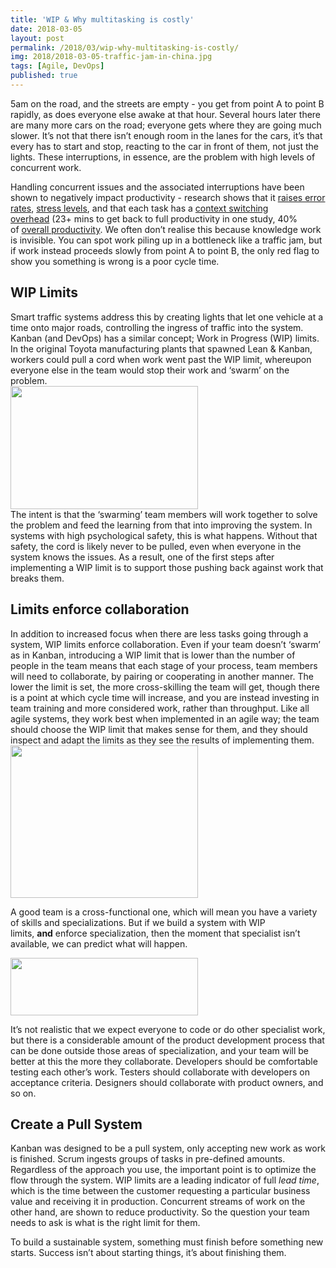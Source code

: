 ```yaml
---
title: 'WIP & Why multitasking is costly'
date: 2018-03-05
layout: post
permalink: /2018/03/wip-why-multitasking-is-costly/
img: 2018/2018-03-05-traffic-jam-in-china.jpg
tags: [Agile, DevOps]
published: true
---
```

5am on the road, and the streets are empty - you get from point A to point B rapidly, as does everyone else awake at that hour. Several hours later there are many more cars on the road; everyone gets where they are going much slower. It’s not that there isn’t enough room in the lanes for the cars, it’s that every has to start and stop, reacting to the car in front of them, not just the lights. These interruptions, in essence, are the problem with high levels of concurrent work.


Handling concurrent issues and the associated interruptions have been shown to negatively impact productivity - research shows that it [raises error rates](https://msutoday.msu.edu/news/2013/brief-interruptions-spawn-errors/), [stress levels](https://www.ics.uci.edu/~gmark/chi08-mark.pdf), and that each task has a [context switching overhead](https://www.ics.uci.edu/~gmark/chi08-mark.pdf) (23+ mins to get back to full productivity in one study, 40% of [overall productivity](https://www.apa.org/research/action/multitask.aspx). We often don’t realise this because knowledge work is invisible. You can spot work piling up in a bottleneck like a traffic jam, but if work instead proceeds slowly from point A to point B, the only red flag to show you something is wrong is a poor cycle time.
<h2>WIP Limits</h2>
Smart traffic systems address this by creating lights that let one vehicle at a time onto major roads, controlling the ingress of traffic into the system. Kanban (and DevOps) has a similar concept; Work in Progress (WIP) limits. In the original Toyota manufacturing plants that spawned Lean &amp; Kanban, workers could pull a cord when work went past the WIP limit, whereupon everyone else in the team would stop their work and ‘swarm’ on the problem.
<div class="slate-resizable-image-embed slate-image-embed__resize-middle"><img class="aligncenter size-medium wp-image-1626" src="https://www.rafaelhart.com/wp-content/uploads/2018/03/Ramp-Signals-300x197.jpg" alt="" width="300" height="197" /></div>
The intent is that the ‘swarming’ team members will work together to solve the problem and feed the learning from that into improving the system. In systems with high psychological safety, this is what happens. Without that safety, the cord is likely never to be pulled, even when everyone in the system knows the issues. As a result, one of the first steps after implementing a WIP limit is to support those pushing back against work that breaks them.
<h2>Limits enforce collaboration</h2>
In addition to increased focus when there are less tasks going through a system, WIP limits enforce collaboration. Even if your team doesn’t ‘swarm’ as in Kanban, introducing a WIP limit that is lower than the number of people in the team means that each stage of your process, team members will need to collaborate, by pairing or cooperating in another manner. The lower the limit is set, the more cross-skilling the team will get, though there is a point at which cycle time will increase, and you are instead investing in team training and more considered work, rather than throughput. Like all agile systems, they work best when implemented in an agile way; the team should choose the WIP limit that makes sense for them, and they should inspect and adapt the limits as they see the results of implementing them.

<img class="size-medium wp-image-1628 aligncenter" src="https://www.rafaelhart.com/wp-content/uploads/2018/03/2018-03-02-13.45.23-300x244.jpg" alt="" width="300" height="244" />

A good team is a cross-functional one, which will mean you have a variety of skills and specializations. But if we build a system with WIP limits, <strong>and</strong> enforce specialization, then the moment that specialist isn’t available, we can predict what will happen.

<img class="aligncenter size-medium wp-image-1629" src="https://www.rafaelhart.com/wp-content/uploads/2018/03/lane-ends-300x92.png" alt="" width="300" height="92" />

It’s not realistic that we expect everyone to code or do other specialist work, but there is a considerable amount of the product development process that can be done outside those areas of specialization, and your team will be better at this the more they collaborate. Developers should be comfortable testing each other’s work. Testers should collaborate with developers on acceptance criteria. Designers should collaborate with product owners, and so on.
<h2>Create a Pull System</h2>
Kanban was designed to be a pull system, only accepting new work as work is finished. Scrum ingests groups of tasks in pre-defined amounts. Regardless of the approach you use, the important point is to optimize the flow through the system. WIP limits are a leading indicator of full <em>lead time</em>, which is the time between the customer requesting a particular business value and receiving it in production. Concurrent streams of work on the other hand, are shown to reduce productivity. So the question your team needs to ask is what is the right limit for them.

To build a sustainable system, something must finish before something new starts. Success isn’t about starting things, it’s about finishing them.
